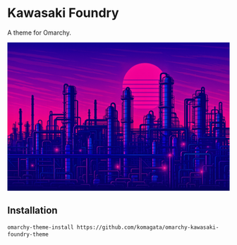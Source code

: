 # Kawasaki Foundry

A theme for Omarchy.

![background](backgrounds/kawasaki-foundry.png)

## Installation

```
omarchy-theme-install https://github.com/komagata/omarchy-kawasaki-foundry-theme
```
